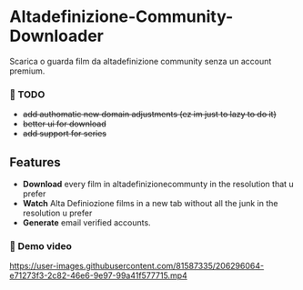 # Altadefinizione-Community-Downloader
Scarica o guarda film da altadefinizione community senza un account premium.

### 🧱 TODO
- ~~add authomatic new domain adjustments (ez im just to lazy to do it)~~
- ~~better ui for download~~
- ~~add support for series~~

## Features
- **Download** every film in altadefinizionecommunty in the resolution that u prefer
- **Watch** Alta Definiozione films in a new tab without all the junk in the resolution u prefer
- **Generate** email verified accounts.

### 🎥 Demo video
https://user-images.githubusercontent.com/81587335/206296064-e71273f3-2c82-46e6-9e97-99a41f577715.mp4

